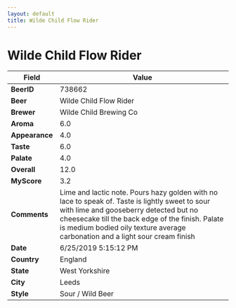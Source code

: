 ```yaml
---
layout: default
title: Wilde Child Flow Rider
---
```


# Wilde Child Flow Rider

| Field         | Value     |
|---------------|-----------|
| **BeerID** | 738662 |
| **Beer** | Wilde Child Flow Rider |
| **Brewer** | Wilde Child Brewing Co |
| **Aroma** | 6.0 |
| **Appearance** | 4.0 |
| **Taste** | 6.0 |
| **Palate** | 4.0 |
| **Overall** | 12.0 |
| **MyScore** | 3.2 |
| **Comments** | Lime and lactic note. Pours hazy golden with no lace to speak of. Taste is lightly sweet to sour with lime and gooseberry detected but no cheesecake till the back edge of the finish. Palate is medium bodied oily texture average carbonation and a light sour cream finish |
| **Date** | 6/25/2019 5:15:12 PM |
| **Country** | England |
| **State** | West Yorkshire |
| **City** | Leeds |
| **Style** | Sour / Wild Beer |
